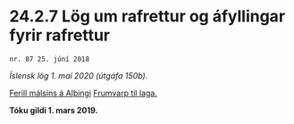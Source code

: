 # 24.2.7 Lög um rafrettur og áfyllingar fyrir rafrettur

`nr. 87 25. júní 2018`

_Íslensk lög 1. maí 2020 (útgáfa 150b)._

[Ferill málsins á Alþingi](https://www.althingi.is/thingstorf/thingmalalistar-eftir-thingum/ferill/?ltg=148&mnr=202)
[Frumvarp til laga.](https://www.althingi.is/altext/148/s/0281.html)

**Tóku gildi 1. mars 2019.**

